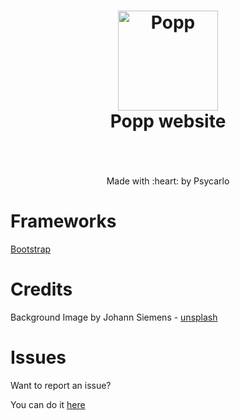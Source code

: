 <h1 align="center">
  <img src="https://i.imgur.com/0Rk1JZr.png" alt="Popp" width="160">
  <br>
  Popp website
  <br>
  <br>
</h1>

<p align="center">
  <br>
  Made with :heart: by Psycarlo
  <br>
</p>

# Frameworks

[Bootstrap](https://getbootstrap.com/)

# Credits

Background Image by Johann Siemens - [unsplash](https://unsplash.com/photos/EPy0gBJzzZU)

# Issues

Want to report an issue?

You can do it [here](https://github.com/Psycarlo/popp-website/issues)
